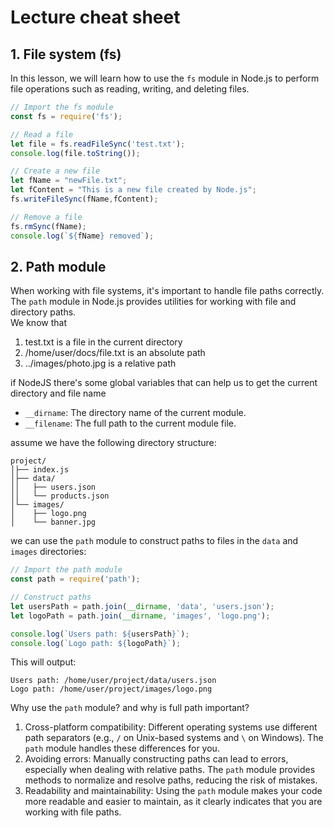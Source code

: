 # Lecture cheat sheet

## 1. File system (fs)
In this lesson, we will learn how to use the `fs` module in Node.js to perform file operations such as reading, writing, and deleting files.
```js
// Import the fs module 
const fs = require('fs');

// Read a file
let file = fs.readFileSync('test.txt');
console.log(file.toString());

// Create a new file
let fName = "newFile.txt";
let fContent = "This is a new file created by Node.js";
fs.writeFileSync(fName,fContent);

// Remove a file
fs.rmSync(fName);
console.log(`${fName} removed`);
```
## 2. Path module
When working with file systems, it's important to handle file paths correctly. The `path` module in Node.js provides utilities for working with file and directory paths.  
We know that 
1. test.txt is a file in the current directory
2. /home/user/docs/file.txt is an absolute path
3. ../images/photo.jpg is a relative path

if NodeJS there's some global variables that can help us to get the current directory and file name
- `__dirname`: The directory name of the current module.
- `__filename`: The full path to the current module file.

assume we have the following directory structure:
```
project/
│├── index.js
│├── data/
││   ├── users.json
││   └── products.json
│└── images/
│    ├── logo.png
│    └── banner.jpg
```
we can use the `path` module to construct paths to files in the `data` and `images` directories:
```js
// Import the path module
const path = require('path');

// Construct paths
let usersPath = path.join(__dirname, 'data', 'users.json');
let logoPath = path.join(__dirname, 'images', 'logo.png');

console.log(`Users path: ${usersPath}`);
console.log(`Logo path: ${logoPath}`);
```
This will output:
```
Users path: /home/user/project/data/users.json
Logo path: /home/user/project/images/logo.png
```

Why use the `path` module? and why is full path important?
1. Cross-platform compatibility: Different operating systems use different path separators (e.g., `/` on Unix-based systems and `\` on Windows). The `path` module handles these differences for you.
2. Avoiding errors: Manually constructing paths can lead to errors, especially when dealing with relative paths. The `path` module provides methods to normalize and resolve paths, reducing the risk of mistakes.
3. Readability and maintainability: Using the `path` module makes your code more readable and easier to maintain, as it clearly indicates that you are working with file paths.
